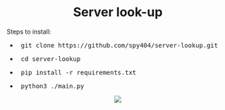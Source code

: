 <h1 align="center">
  Server look-up
</h1>

Steps to install:
- <pre> git clone https://github.com/spy404/server-lookup.git </pre>
- <pre> cd server-lookup </pre>
- <pre> pip install -r requirements.txt </pre>
- <pre> python3 ./main.py </pre>

<div align="center">
  <a href="https://github.com/spy404/">
    <img src="http://ForTheBadge.com/images/badges/made-with-python.svg" />
  </a>
</div>
